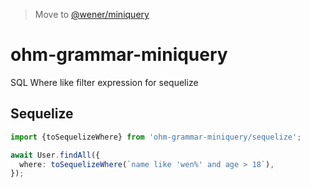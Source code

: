 > Move to [@wener/miniquery](https://npmjs.com/package/@wener/miniquery)

# ohm-grammar-miniquery

SQL Where like filter expression for sequelize

## Sequelize

```ts
import {toSequelizeWhere} from 'ohm-grammar-miniquery/sequelize';

await User.findAll({
  where: toSequelizeWhere(`name like 'wen%' and age > 18`),
});
```
